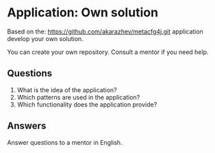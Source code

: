 # Application: Own solution

Based on the: https://github.com/akarazhev/metacfg4j.git application develop your own solution.

You can create your own repository. Consult a mentor if you need help. 

## Questions

1. What is the idea of the application?
2. Which patterns are used in the application?
3. Which functionality does the application provide?

## Answers

Answer questions to a mentor in English.